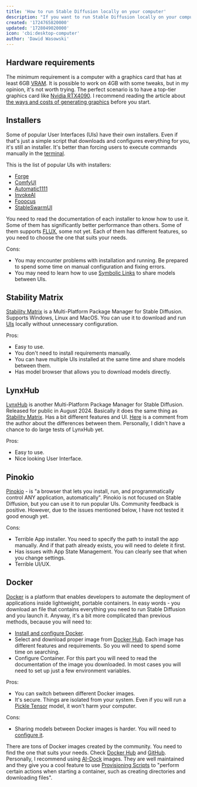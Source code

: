 ```yaml
---
title: 'How to run Stable Diffusion locally on your computer'
description: "If you want to run Stable Diffusion locally on your computer and don't know the best way to do it, this article will help you choose the right method."
created: '1724765820000'
updated: '1728049020000'
icon: 'cbi:desktop-computer'
author: 'Dawid Wasowski'
---
```


## Hardware requirements

The minimum requirement is a computer with a graphics card that has at least 6GB
[VRAM](https://en.wikipedia.org/wiki/Video_random-access_memory). It is possible
to work on 4GB with some tweaks, but in my opinion, it's not worth trying. The
perfect scenario is to have a top-tier graphics card like
[Nvidia RTX4090](https://www.nvidia.com/en-us/geforce/graphics-cards/40-series/rtx-4090/).
I recommend reading the article about
[the ways and costs of generating graphics](/the-ways-and-costs-of-generating-graphics-using-stable-diffusion)
before you start.

## Installers

Some of popular User Interfaces (UIs) have their own installers. Even if that's
just a simple script that downloads and configures everything for you, it's
still an installer. It's better than forcing users to execute commands manually
in the [terminal](https://en.wikipedia.org/wiki/Computer_terminal).

This is the list of popular UIs with installers:

- [Forge](https://github.com/lllyasviel/stable-diffusion-webui-forge)
- [ComfyUI](https://github.com/comfyanonymous/ComfyUI)
- [Automatic1111](https://github.com/AUTOMATIC1111/stable-diffusion-webui)
- [InvokeAI](https://github.com/invoke-ai/InvokeAI)
- [Fooocus](https://github.com/lllyasviel/Fooocus)
- [StableSwarmUI](https://github.com/Stability-AI/StableSwarmUI)

You need to read the documentation of each installer to know how to use it. Some
of them has significantly better performance than others. Some of them supports
[FLUX](https://blackforestlabs.ai/), some not yet. Each of them has different
features, so you need to choose the one that suits your needs.

Cons:

- You may encounter problems with installation and running. Be prepared to spend
  some time on manual configuration and fixing errors.
- You may need to learn how to use
  [Symbolic Links](https://en.wikipedia.org/wiki/Symbolic_link) to share models
  between UIs.

## Stability Matrix

[Stability Matrix](https://github.com/LykosAI/StabilityMatrix) is a
Multi-Platform Package Manager for Stable Diffusion. Supports Windows, Linux and
MacOS. You can use it to download and run
[UIs](/how-to-run-stable-diffusion-locally#installers) locally without
unnecessary configuration.

Pros:

- Easy to use.
- You don't need to install requirements manually.
- You can have multiple UIs installed at the same time and share models between
  them.
- Has model browser that allows you to download models directly.

## LynxHub

[LynxHub](https://github.com/KindaBrazy/LynxHub) is another Multi-Platform
Package Manager for Stable Diffusion. Released for public in August 2024.
Basically it does the same thing as
[Stability Matrix](/how-to-run-stable-diffusion-locally#stability-matrix). Has a
bit different features and UI.
[Here](https://www.reddit.com/r/StableDiffusion/comments/1f1ksb9/comment/lk0ft46/?utm_source=share&utm_medium=web3x&utm_name=web3xcss&utm_term=1&utm_content=share_button)
is a comment from the author about the differences between them. Personally, I
didn't have a chance to do large tests of LynxHub yet.

Pros:

- Easy to use.
- Nice looking User Interface.

## Pinokio

[Pinokio](https://pinokio.computer/) - is "a browser that lets you install, run,
and programmatically control ANY application, automatically". Pinokio is not
focused on Stable Diffusion, but you can use it to run popular UIs. Community
feedback is positive. However, due to the issues mentioned below, I have not
tested it good enough yet.

Cons:

- Terrible App installer. You need to specify the path to install the app
  manually. And if that path already exists, you will need to delete it first.
- Has issues with App State Management. You can clearly see that when you change
  settings.
- Terrible UI/UX.

## Docker

[Docker](https://www.docker.com/) is a platform that enables developers to
automate the deployment of applications inside lightweight, portable containers.
In easy words - you download an file that contains everything you need to run
Stable Diffusion and you launch it. Anyway, it's a bit more complicated than
previous methods, because you will need to:

- [Install and configure Docker](https://www.docker.com/get-started/).
- Select and download proper image from [Docker Hub](https://hub.docker.com/).
  Each image has different features and requirements. So you will need to spend
  some time on searching.
- Configure Container. For this part you will need to read the documentation of
  the image you downloaded. In most cases you will need to set up just a few
  environment variables.

Pros:

- You can switch between different Docker images.
- It's secure. Things are isolated from your system. Even if you will run a
  [Pickle Tensor](https://huggingface.co/docs/hub/en/security-pickle#why-is-it-dangerous)
  model, it won't harm your computer.

Cons:

- Sharing models between Docker images is harder. You will need to
  [configure it](https://docs.docker.com/get-started/docker-concepts/running-containers/sharing-local-files/).

There are tons of Docker images created by the community. You need to find the
one that suits your needs. Check
[Docker Hub](https://hub.docker.com/search?q=stable%20diffusion) and
[GitHub](https://github.com/search?q=stable%20diffusion%20docker&type=repositories).
Personally, I recommend using [AI-Dock](https://github.com/ai-dock) images. They
are well maintained and they give you a cool feature to use
[Provisioning Scripts](https://github.com/ai-dock/base-image/wiki/4.0-Running-the-Image#provisioning-script)
to "perform certain actions when starting a container, such as creating
directories and downloading files".
